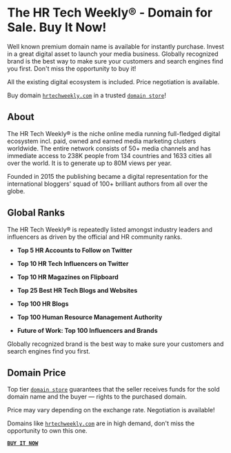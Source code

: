 # The HR Tech Weekly® - Domain for Sale. Buy It Now!

Well known premium domain name is available for instantly purchase. Invest in a great digital asset to launch your media business. Globally recognized brand is the best way to make sure your customers and search engines find you first. Don't miss the opportunity to buy it!

All the existing digital ecosystem is included. Price negotiation is available.

Buy domain [`hrtechweekly.com`](https://hrtechweekly.com/) in a trusted [`domain store`](https://www.nic.ru/en/shop/lot/hrtechweekly.com/)!

## About

The HR Tech Weekly® is the niche online media running full-fledged digital ecosystem incl. paid, owned and earned media marketing clusters worldwide. The entire network consists of 50+ media channels and has immediate access to 238K people from 134 countries and 1633 cities all over the world. It is to generate up to 80M views per year.

Founded in 2015 the publishing became a digital representation for the international bloggers' squad of 100+ brilliant authors from all over the globe.

## Global Ranks

The HR Tech Weekly® is repeatedly listed amongst industry leaders and influencers as driven by the official and HR community ranks.

  - **Top 5 HR Accounts to Follow on Twitter**

  - **Top 10 HR Tech Influencers on Twitter**

  - **Top 10 HR Magazines on Flipboard**

  - **Top 25 Best HR Tech Blogs and Websites**

  - **Top 100 HR Blogs**

  - **Top 100 Human Resource Management Authority**

  - **Future of Work: Top 100 Influencers and Brands**
  
Globally recognized brand is the best way to make sure your customers and search engines find you first.
  
## Domain Price
  
Top tier [`domain store`](https://www.nic.ru/en/shop/lot/hrtechweekly.com/) guarantees that the seller receives funds for the sold domain name and the buyer — rights to the purchased domain.
  
Price may vary depending on the exchange rate. Negotiation is available!
  
Domains like [`hrtechweekly.com`](https://hrtechweekly.com/) are in high demand, don't miss the opportunity to own this one.
  
**[`BUY IT NOW`](https://www.nic.ru/en/shop/lot/hrtechweekly.com/)**
  
